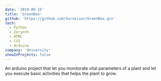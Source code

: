 ```yaml
---
date: '2019-09-15'
title: 'GreenBox'
github: 'https://github.com/Surveiior/GreenBox.git'
tech:
  - Python
  - Zerynth
  - HTML
  - CSS
  - Arduino
company: 'University'
showInProjects: false
---
```


An arduino project that let you monitorate vital parameters of a plant and let you execute basic activities that helps the plant to grow.
